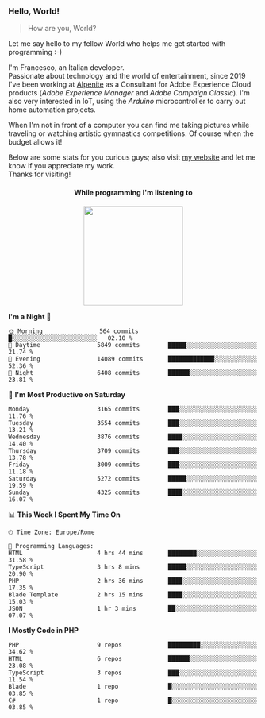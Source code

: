 ### Hello, World!

> How are you, World?

Let me say hello to my fellow World who helps me get started with programming :-)

I'm Francesco, an Italian developer.  
Passionate about technology and the world of entertainment, since 2019 I've been working at [Alpenite](https://www.alpenite.com) as a Consultant for Adobe Experience Cloud products (*Adobe Experience Manager* and *Adobe Campaign Classic*). I'm also very interested in IoT, using the *Arduino* microcontroller to carry out home automation projects.

When I'm not in front of a computer you can find me taking pictures while traveling or watching artistic gymnastics competitions. Of course when the budget allows it!

Below are some stats for you curious guys; also visit [my website](https://www.francescorega.eu) and let me know if you appreciate my work.  
Thanks for visiting!

<div align="center">
  <h4>While programming I'm listening to</h4>
  <a href="https://apps.francescorega.eu/now-playing/11147232609" target="_blank"><img src="https://apps.francescorega.eu/now-playing/11147232609" width="200"></a>
</div>

<!--START_SECTION:waka-->
**I'm a Night 🦉** 

```text
🌞 Morning                564 commits         █░░░░░░░░░░░░░░░░░░░░░░░░   02.10 % 
🌆 Daytime                5849 commits        █████░░░░░░░░░░░░░░░░░░░░   21.74 % 
🌃 Evening                14089 commits       █████████████░░░░░░░░░░░░   52.36 % 
🌙 Night                  6408 commits        ██████░░░░░░░░░░░░░░░░░░░   23.81 % 
```
📅 **I'm Most Productive on Saturday** 

```text
Monday                   3165 commits        ███░░░░░░░░░░░░░░░░░░░░░░   11.76 % 
Tuesday                  3554 commits        ███░░░░░░░░░░░░░░░░░░░░░░   13.21 % 
Wednesday                3876 commits        ████░░░░░░░░░░░░░░░░░░░░░   14.40 % 
Thursday                 3709 commits        ███░░░░░░░░░░░░░░░░░░░░░░   13.78 % 
Friday                   3009 commits        ███░░░░░░░░░░░░░░░░░░░░░░   11.18 % 
Saturday                 5272 commits        █████░░░░░░░░░░░░░░░░░░░░   19.59 % 
Sunday                   4325 commits        ████░░░░░░░░░░░░░░░░░░░░░   16.07 % 
```


📊 **This Week I Spent My Time On** 

```text
🕑︎ Time Zone: Europe/Rome

💬 Programming Languages: 
HTML                     4 hrs 44 mins       ████████░░░░░░░░░░░░░░░░░   31.58 % 
TypeScript               3 hrs 8 mins        █████░░░░░░░░░░░░░░░░░░░░   20.90 % 
PHP                      2 hrs 36 mins       ████░░░░░░░░░░░░░░░░░░░░░   17.35 % 
Blade Template           2 hrs 15 mins       ████░░░░░░░░░░░░░░░░░░░░░   15.03 % 
JSON                     1 hr 3 mins         ██░░░░░░░░░░░░░░░░░░░░░░░   07.07 % 
```

**I Mostly Code in PHP** 

```text
PHP                      9 repos             █████████░░░░░░░░░░░░░░░░   34.62 % 
HTML                     6 repos             ██████░░░░░░░░░░░░░░░░░░░   23.08 % 
TypeScript               3 repos             ███░░░░░░░░░░░░░░░░░░░░░░   11.54 % 
Blade                    1 repo              █░░░░░░░░░░░░░░░░░░░░░░░░   03.85 % 
C#                       1 repo              █░░░░░░░░░░░░░░░░░░░░░░░░   03.85 % 
```




<!--END_SECTION:waka-->
